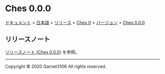 # Ches 0.0.0

[ドキュメント](../../../../../index.md) > [日本語](../../../../index.md) > [リリース](../../../index.md) > [Ches 0](../../index.md) > [バージョン](../index.md) > [Ches 0.0.0](./index.md)

## リリースノート

[リリースノート (Ches 0.0.0)](./note/index.md) を参照。

---

Copyright © 2020 Garnet3106 All rights reserved.
